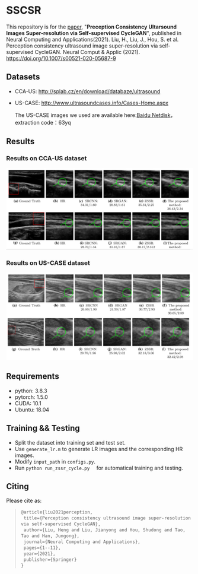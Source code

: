 # SSCSR



This repository is for the [paper](https://link.springer.com/article/10.1007/s00521-020-05687-9), "**Preception Consistency Ultarsound Images Super-resolution via Self-supervised CycleGAN**", published in  Neural Computing and Applications(2021). 
Liu, H., Liu, J., Hou, S. et al. Perception consistency ultrasound image super-resolution via self-supervised CycleGAN. Neural Comput & Applic (2021). https://doi.org/10.1007/s00521-020-05687-9




## Datasets

+ CCA-US: http://splab.cz/en/download/databaze/ultrasound

+ US-CASE: http://www.ultrasoundcases.info/Cases-Home.aspx

  The US-CASE images we used are available here:[Baidu Netdisk](https://pan.baidu.com/s/1V5fvczpYFVN_eR7L5zJGTA)，extraction code：63yq


## Results

### Results on CCA-US dataset

<img src="https://github.com/hengliusky/UltraSound_SSSR/blob/main/results/Results1.PNG">

### Results on US-CASE dataset
<img src="https://github.com/hengliusky/UltraSound_SSSR/blob/main/results/Results2.PNG">

## Requirements

+ python: 3.8.3
+ pytorch: 1.5.0
+ CUDA: 10.1
+ Ubuntu: 18.04

## Training && Testing

+ Split the dataset into training set and test set. 
+ Use `generate_lr.m` to generate LR images and the corresponding HR images.
+ Modify `input_path`  in `configs.py`.
+ Run `python run_zssr_cycle.py  ` for automatical training and testing.



## Citing

Please cite as:

>```
>@article{liu2021perception,
>  title={Perception consistency ultrasound image super-resolution via self-supervised CycleGAN},
>  author={Liu, Heng and Liu, Jianyong and Hou, Shudong and Tao, Tao and Han, Jungong},
>  journal={Neural Computing and Applications},
>  pages={1--11},
>  year={2021},
>  publisher={Springer}
>}
>```

